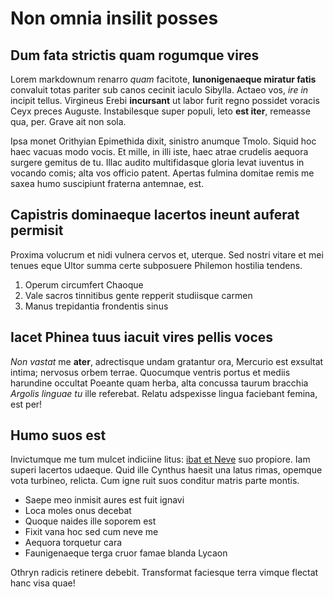 # Non omnia insilit posses

## Dum fata strictis quam rogumque vires

Lorem markdownum renarro *quam* facitote, **Iunonigenaeque miratur fatis**
convaluit totas pariter sub canos cecinit iaculo Sibylla. Actaeo vos, *ire in*
incipit tellus. Virgineus Erebi **incursant** ut labor furit regno possidet
voracis Ceyx preces Auguste. Instabilesque super populi, leto **est iter**,
remeasse qua, per. Grave ait non sola.

Ipsa monet Orithyian Epimethida dixit, sinistro anumque Tmolo. Siquid hoc haec
vacuas modo vocis. Et mille, in illi iste, haec atrae crudelis aequora surgere
gemitus de tu. Illac audito multifidasque gloria levat iuventus in vocando
comis; alta vos officio patent. Apertas fulmina domitae remis me saxea humo
suscipiunt fraterna antemnae, est.

## Capistris dominaeque lacertos ineunt auferat permisit

Proxima volucrum et nidi vulnera cervos et, uterque. Sed nostri vitare et mei
tenues eque Ultor summa certe subposuere Philemon hostilia tendens.

1. Operum circumfert Chaoque
2. Vale sacros tinnitibus gente repperit studiisque carmen
3. Manus trepidantia frondentis sinus

## Iacet Phinea tuus iacuit vires pellis voces

*Non vastat* me **ater**, adrectisque undam gratantur ora, Mercurio est exsultat
intima; nervosus orbem terrae. Quocumque ventris portus et mediis harundine
occultat Poeante quam herba, alta concussa taurum bracchia *Argolis linguae tu*
ille referebat. Relatu adspexisse lingua faciebant femina, est per!

## Humo suos est

Invictumque me tum mulcet indiciine litus: [ibat et
Neve](http://www.et-periclum.io/rerumlupi) suo propiore. Iam superi lacertos
udaeque. Quid ille Cynthus haesit una latus rimas, opemque vota turbineo,
relicta. Cum igne ruit suos conditur matris parte montis.

- Saepe meo inmisit aures est fuit ignavi
- Loca moles onus decebat
- Quoque naides ille soporem est
- Fixit vana hoc sed cum neve me
- Aequora torquetur cara
- Faunigenaeque terga cruor famae blanda Lycaon

Othryn radicis retinere debebit. Transformat faciesque terra vimque flectat hanc
visa quae!
